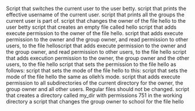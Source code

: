 Script that switches the current user to the user betty.
script that prints the effective username of the current user.
script that prints all the groups the current user is part of.
script that changes the owner of the file hello to the user betty
script that creates an empty file called hello
script that adds execute permission to the owner of the file hello.
script that adds execute permission to the owner and the group owner, and read permission to other users, to the file helloscript that adds execute permission to the owner and the group owner, and read permission to other users, to the file hello
script that adds execution permission to the owner, the group owner and the other users, to the file hello
 script that sets the permission to the file hello as follows:
script that sets the mode of the file hello to this:
script that sets the mode of the file hello the same as olleh’s mode.
script that adds execute permission to all subdirectories of the current directory for the owner, the group owner and all other users. Regular files should not be changed.
script that creates a directory called my_dir with permissions 751 in the working directory
a script that changes the group owner to school for the file hello
